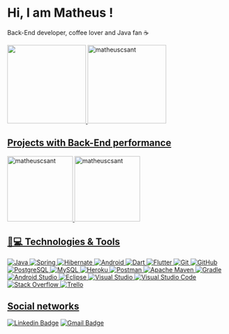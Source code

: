 # Hi, I am Matheus ! 

<p align = "justify">Back-End developer, coffee lover and Java fan ☕</p>

<div>
<a href="https://github.com/matheuscsant">
<img loading="lazy" height="180em" src="https://github-readme-stats.vercel.app/api/top-langs/?username=matheuscsant&layout=compact&langs_count=7&theme=github_dark"/>
<img loading="lazy" height="180em" src="https://github-readme-stats.vercel.app/api?username=matheuscsant&show_icons=true&theme=github_dark" alt="matheuscsant" />
</div>

## Projects with Back-End performance 

<a href="https://github.com/matheuscsant/Projeto-Spring-Boot">
<img loading="lazy" height="150em" src="https://github-readme-stats.vercel.app/api/pin/?username=matheuscsant&repo=spring-boot-project&show_owner=true&theme=github_dark" alt="matheuscsant" /> 
<a href="https://github.com/lzzgabriel/stu">
<img loading="lazy" height="150em" src="https://github-readme-stats.vercel.app/api/pin/?username=lzzgabriel&repo=stu&show_owner=true&theme=github_dark" alt="matheuscsant" />

## 🚀💻 Technologies & Tools

![Java](https://img.shields.io/badge/Java-ED8B00?style=flat-square&logo=openjdk&logoColor=white)
![Spring](https://img.shields.io/badge/-Spring_Boot-6DB33F?style=flat-square&logo=spring&logoColor=white)
![Hibernate](https://img.shields.io/badge/Hibernate-59666C?style=flat-square&logo=Hibernate&logoColor=white)
![Android](https://img.shields.io/badge/Android-34A853?style=flat-square&logo=android&logoColor=white)
![Dart](https://img.shields.io/badge/-Dart-0175C2?style=flat-square&logo=Dart&logoColor=white)
![Flutter](https://img.shields.io/badge/Flutter-02569B?style=flat-square&logo=Flutter&logoColor=white)
![Git](https://img.shields.io/badge/GIT-F05032?style=flat-square&logo=git&logoColor=white)
![GitHub](https://img.shields.io/badge/-GitHub-181717?style=flat-square&logo=github)
![PostgreSQL](https://img.shields.io/badge/PostgreSQL-4169E1?style=flat-square&logo=postgresql&logoColor=white)
![MySQL](https://img.shields.io/badge/-MySQL-4479A1?style=flat-square&logo=mysql&logoColor=white)
![Heroku](https://img.shields.io/badge/-Heroku-430098?style=flat-square&logo=heroku)
![Postman](https://img.shields.io/badge/Postman-FF6C37?style=flat-square&logo=postman&logoColor=white)
![Apache Maven](https://img.shields.io/badge/Apache%20Maven-C71A36?style=flat-square&logo=Apache%20Maven&logoColor=white)
![Gradle](https://img.shields.io/badge/Gradle-02303A.svg?style=flat-square&logo=Gradle&logoColor=white)
![Android Studio](https://img.shields.io/badge/Android_Studio-3DDC84?style=flat-square&logo=android-studio&logoColor=white)
![Eclipse](https://img.shields.io/badge/Eclipse-2C2255?style=flat-square&logo=eclipse&logoColor=white)
![Visual Studio](https://img.shields.io/badge/Visual_Studio-5C2D91?style=flat-square&logo=visual%20studio&logoColor=white)
![Visual Studio Code](https://img.shields.io/badge/Visual_Studio_Code-0078D4?style=flat-square&logo=visual%20studio%20code&logoColor=white)
![Stack Overflow](https://img.shields.io/badge/-Stackoverflow-FE7A16?style=flat-square&logo=stack-overflow&logoColor=white)
![Trello](https://img.shields.io/badge/Trello-0052CC?style=flat-square&logo=trello&logoColor=white)

## Social networks
[![Linkedin Badge](https://img.shields.io/badge/-Matheus_Campanhola-blue?style=flat-square&logo=Linkedin&logoColor=white&link=https://www.linkedin.com/in/matheuscampanhola/)](https://www.linkedin.com/in/matheuscampanhola/)
[![Gmail Badge](https://img.shields.io/badge/-matheus.csant1@gmail.com-c14438?style=flat-square&logo=Gmail&logoColor=white&link=mailto:matheus.csant1@gmail.com)](mailto:matheus.csant1@gmail.com)
